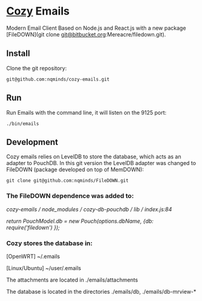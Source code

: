 # [Cozy](http://cozy.io) Emails

Modern Email Client Based on Node.js and React.js with a new package [FileDOWN](git clone git@bitbucket.org:Mereacre/filedown.git).

## Install
Clone the git repository:

```
git@github.com:nqminds/cozy-emails.git
```



## Run
Run Emails with the command line, it will listen on the 9125 port:

    ./bin/emails

## Development
Cozy emails relies on LevelDB to store the database, which acts as an adapter to PouchDB. In this git version the LevelDB adapter was changed to FileDOWN (package developed on top of MemDOWN):

```
git clone git@github.com:nqminds/FileDOWN.git
```

### The FileDOWN dependence was added to: ###

*cozy-emails / node_modules / cozy-db-pouchdb / lib / index.js:84*

*return PouchModel.db = new Pouch(options.dbName, {db: require('filedown') });*


### Cozy stores the database in: ###

[OpenWRT] ~/.emails

[Linux/Ubuntu] ~/user/.emails

The attachments are located in ./emails/attachments

The database is located in the directories ./emails/db, ./emails/db-mrview-*
